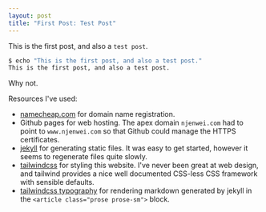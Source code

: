 ```yaml
---
layout: post
title: "First Post: Test Post"
---
```


This is the first post, and also a `test post`.

```bash
$ echo "This is the first post, and also a test post."
This is the first post, and also a test post.
```

Why not.

Resources I've used:

- [namecheap.com](https://namecheap.com) for domain name registration.
- Github pages for web hosting. The apex domain `njenwei.com` had to point to `www.njenwei.com` so that Github could manage the HTTPS certificates.
- [jekyll](https://jekyllrb.com/) for generating static files. It was easy to get started, however it seems to regenerate files quite slowly.
- [tailwindcss](https://tailwindcss.com/) for styling this website. I've never been great at web design, and tailwind provides a nice well documented CSS-less CSS framework with sensible defaults.
- [tailwindcss typography](https://tailwindcss.com/docs/typography-plugin) for rendering markdown generated by jekyll in the `<article class="prose prose-sm">` block.